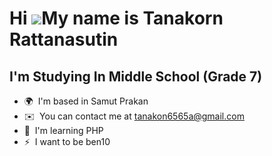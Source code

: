 Hi ![](https://user-images.githubusercontent.com/18350557/176309783-0785949b-9127-417c-8b55-ab5a4333674e.gif)My name is Tanakorn Rattanasutin
=============================================================================================================================================

I'm Studying In Middle School (Grade 7)
---------------------------------------

*   🌍  I'm based in Samut Prakan
*   ✉️  You can contact me at [tanakon6565a@gmail.com](mailto:tanakon6565a@gmail.com)
*   🧠  I'm learning PHP
*   ⚡  I want to be ben10

